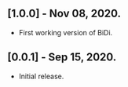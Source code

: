 ## [1.0.0] - Nov 08, 2020.

* First working version of BiDi.

## [0.0.1] - Sep 15, 2020.

* Initial release.

